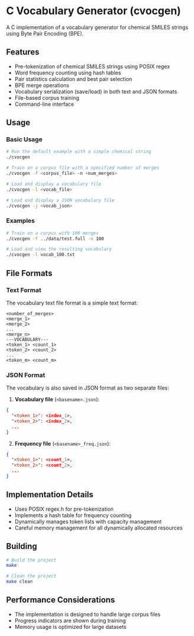 # C Vocabulary Generator (cvocgen)

A C implementation of a vocabulary generator for chemical SMILES strings using Byte Pair Encoding (BPE).

## Features

- Pre-tokenization of chemical SMILES strings using POSIX regex
- Word frequency counting using hash tables
- Pair statistics calculation and best pair selection
- BPE merge operations
- Vocabulary serialization (save/load) in both text and JSON formats
- File-based corpus training
- Command-line interface

## Usage

### Basic Usage

```bash
# Run the default example with a simple chemical string
./cvocgen

# Train on a corpus file with a specified number of merges
./cvocgen -f <corpus_file> -n <num_merges>

# Load and display a vocabulary file
./cvocgen -l <vocab_file>

# Load and display a JSON vocabulary file
./cvocgen -j <vocab_json>
```

### Examples

```bash
# Train on a corpus with 100 merges
./cvocgen -f ../data/test.full -n 100

# Load and view the resulting vocabulary
./cvocgen -l vocab_100.txt
```

## File Formats

### Text Format

The vocabulary text file format is a simple text format:

```
<number_of_merges>
<merge_1>
<merge_2>
...
<merge_n>
---VOCABULARY---
<token_1> <count_1>
<token_2> <count_2>
...
<token_m> <count_m>
```

### JSON Format

The vocabulary is also saved in JSON format as two separate files:

1. **Vocabulary file** (`<basename>.json`):
```json
{
  "<token_1>": <index_1>,
  "<token_2>": <index_2>,
  ...
}
```

2. **Frequency file** (`<basename>_freq.json`):
```json
{
  "<token_1>": <count_1>,
  "<token_2>": <count_2>,
  ...
}
```

## Implementation Details

- Uses POSIX regex.h for pre-tokenization
- Implements a hash table for frequency counting
- Dynamically manages token lists with capacity management
- Careful memory management for all dynamically allocated resources

## Building

```bash
# Build the project
make

# Clean the project
make clean
```

## Performance Considerations

- The implementation is designed to handle large corpus files
- Progress indicators are shown during training
- Memory usage is optimized for large datasets
